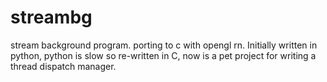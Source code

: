 # streambg
stream background program. porting to c with opengl rn.
Initially written in python, python is slow so re-written in C, now is a pet project for writing a thread dispatch manager.
